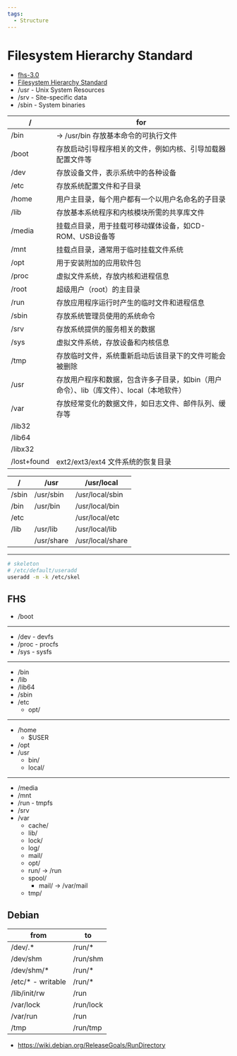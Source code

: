 ```yaml
---
tags:
  - Structure
---
```


# Filesystem Hierarchy Standard

- [fhs-3.0](https://refspecs.linuxfoundation.org/FHS_3.0/fhs-3.0.html)
- [Filesystem Hierarchy Standard](https://en.wikipedia.org/wiki/Filesystem_Hierarchy_Standard)
- /usr - Unix System Resources
- /srv - Site-specific data
- /sbin - System binaries

| /           | for                                                                                     |
| ----------- | --------------------------------------------------------------------------------------- |
| /bin        | -> /usr/bin 存放基本命令的可执行文件                                                    |
| /boot       | 存放启动引导程序相关的文件，例如内核、引导加载器配置文件等                              |
| /dev        | 存放设备文件，表示系统中的各种设备                                                      |
| /etc        | 存放系统配置文件和子目录                                                                |
| /home       | 用户主目录，每个用户都有一个以用户名命名的子目录                                        |
| /lib        | 存放基本系统程序和内核模块所需的共享库文件                                              |
| /media      | 挂载点目录，用于挂载可移动媒体设备，如CD-ROM、USB设备等                                 |
| /mnt        | 挂载点目录，通常用于临时挂载文件系统                                                    |
| /opt        | 用于安装附加的应用软件包                                                                |
| /proc       | 虚拟文件系统，存放内核和进程信息                                                        |
| /root       | 超级用户（root）的主目录                                                                |
| /run        | 存放应用程序运行时产生的临时文件和进程信息                                              |
| /sbin       | 存放系统管理员使用的系统命令                                                            |
| /srv        | 存放系统提供的服务相关的数据                                                            |
| /sys        | 虚拟文件系统，存放设备和内核信息                                                        |
| /tmp        | 存放临时文件，系统重新启动后该目录下的文件可能会被删除                                  |
| /usr        | 存放用户程序和数据，包含许多子目录，如bin（用户命令）、lib（库文件）、local（本地软件） |
| /var        | 存放经常变化的数据文件，如日志文件、邮件队列、缓存等                                    |
| /lib32      |
| /lib64      |
| /libx32     |
| /lost+found | ext2/ext3/ext4 文件系统的恢复目录                                                       |

| /     | /usr       | /usr/local       |
| ----- | ---------- | ---------------- |
| /sbin | /usr/sbin  | /usr/local/sbin  |
| /bin  | /usr/bin   | /usr/local/bin   |
| /etc  |            | /usr/local/etc   |
| /lib  | /usr/lib   | /usr/local/lib   |
|       | /usr/share | /usr/local/share |

---

```bash
# skeleton
# /etc/default/useradd
useradd -m -k /etc/skel
```

## FHS

- /boot

---

- /dev - devfs
- /proc - procfs
- /sys - sysfs

---

- /bin
- /lib
- /lib64
- /sbin
- /etc
  - opt/

---

- /home
  - $USER
- /opt
- /usr
  - bin/
  - local/

---

- /media
- /mnt
- /run - tmpfs
- /srv
- /var
  - cache/
  - lib/
  - lock/
  - log/
  - mail/
  - opt/
  - run/ -> /run
  - spool/
    - mail/ -> /var/mail
  - tmp/

## Debian

| from               | to        |
| ------------------ | --------- |
| /dev/.\*           | /run/\*   |
| /dev/shm           | /run/shm  |
| /dev/shm/\*        | /run/\*   |
| /etc/\* - writable | /run/\*   |
| /lib/init/rw       | /run      |
| /var/lock          | /run/lock |
| /var/run           | /run      |
| /tmp               | /run/tmp  |

- https://wiki.debian.org/ReleaseGoals/RunDirectory
